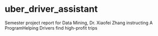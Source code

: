 # uber_driver_assistant
Semester project report for Data Mining, Dr. Xiaofei Zhang instructing A ProgramHelping Drivers find high-profit trips
